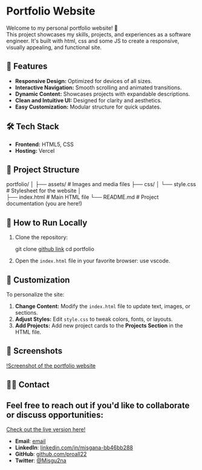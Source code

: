 # Portfolio Website

Welcome to my personal portfolio website! 🚀  
This project showcases my skills, projects, and experiences as a software engineer. It's built with html, css and some JS to create a responsive, visually appealing, and functional site.

## 🌟 Features

- **Responsive Design:** Optimized for devices of all sizes.
- **Interactive Navigation:** Smooth scrolling and animated transitions.
- **Dynamic Content:** Showcases projects with expandable descriptions.
- **Clean and Intuitive UI:** Designed for clarity and aesthetics.
- **Easy Customization:** Modular structure for quick updates.

## 🛠️ Tech Stack

- **Frontend:** HTML5, CSS
- **Hosting:** Vercel

## 📂 Project Structure

portfolio/
│
├── assets/ # Images and media files
├── css/
│ └── style.css # Stylesheet for the website
│  
├── index.html # Main HTML file
└── README.md # Project documentation (you are here!)

## 🚀 How to Run Locally

1. Clone the repository:

   git clone [github link](https://github.com/yourusername/portfolio.git)
   cd portfolio

2. Open the `index.html` file in your favorite browser:
   use vscode.

## 🎨 Customization

To personalize the site:

1. **Change Content:** Modify the `index.html` file to update text, images, or sections.
2. **Adjust Styles:** Edit `style.css` to tweak colors, fonts, or layouts.
3. **Add Projects:** Add new project cards to the **Projects Section** in the HTML file.

## 📸 Screenshots

[!Screenshot of the portfolio website](assets/portfolio-screenshot.png)

## 👨‍💻 Contact

## Feel free to reach out if you'd like to collaborate or discuss opportunities:

[Check out the live version here!](https://portfolio-tan-three-55.vercel.app/)

- **Email**: [email](misganategegn0@gmail.com)
- **LinkedIn**: [linkedin.com/in/misgana-bb46bb288](https://linkedin.com/in/misgana-bb46bb288)
- **GitHub**: [github.com/proall22](https://github.com/proall22)
- **Twitter**: [@Misgu2na](https://twitter.com/Misgu2na)
